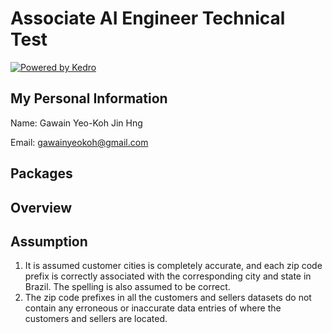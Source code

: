 # Associate AI Engineer Technical Test

[![Powered by Kedro](https://img.shields.io/badge/powered_by-kedro-ffc900?logo=kedro)](https://kedro.org)

## My Personal Information
Name:   Gawain Yeo-Koh Jin Hng

Email:  gawainyeokoh@gmail.com

## Packages


## Overview



## Assumption
1) It is assumed customer cities is completely accurate, and each zip code prefix is correctly associated with the corresponding city and state in Brazil. The spelling is also assumed to be correct.
2) The zip code prefixes in all the customers and sellers datasets do not contain any erroneous or inaccurate data entries of where the customers and sellers are located.
